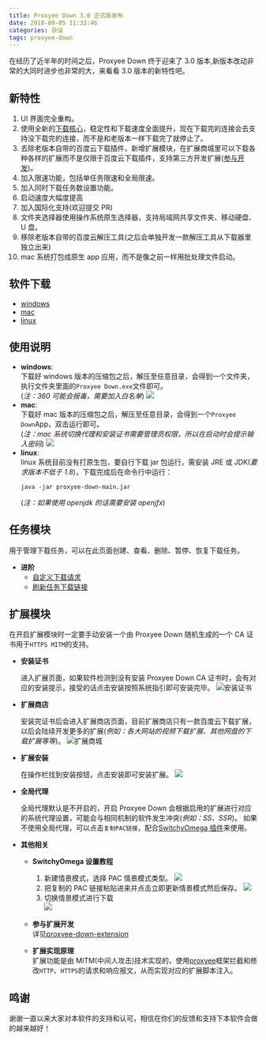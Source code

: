 ```yaml
---
title: Proxyee Down 3.0 正式版发布
date: 2018-09-05 11:33:46
categories: 杂谈
tags: proxyee-down
---
```


在经历了近半年的时间之后，Proxyee Down 终于迎来了 3.0 版本,新版本改动非常的大同时进步也非常的大，来看看 3.0 版本的新特性吧。

## 新特性

1. UI 界面完全重构。
2. 使用全新的[下载核心](https://github.com/proxyee-down-org/pdown-core)，稳定性和下载速度全面提升，现在下载完的连接会去支持没下载完的连接，而不是和老版本一样下载完了就停止了。
3. 去除老版本自带的百度云下载插件，新增扩展模块，在扩展商城里可以下载各种各样的扩展而不是仅限于百度云下载插件，支持第三方开发扩展([参与开发](https://github.com/proxyee-down-org/proxyee-down-extension))。
4. 加入限速功能，包括单任务限速和全局限速。
5. 加入同时下载任务数设置功能。
6. 启动速度大幅度提高
7. 加入国际化支持(欢迎提交 PR)
8. 文件夹选择器使用操作系统原生选择器，支持局域网共享文件夹、移动硬盘、U 盘。
9. 移除老版本自带的百度云解压工具(之后会单独开发一款解压工具从下载器里独立出来)
10. mac 系统打包成原生 app 应用，而不是像之前一样用批处理文件启动。

## 软件下载

- [windows](http://api.pdown.org/download/release?os=windows)
- [mac](http://api.pdown.org/download/release?os=mac)
- [linux](https://github.com/proxyee-down-org/proxyee-down/releases)

## 使用说明

- **windows**:  
  下载好 windows 版本的压缩包之后，解压至任意目录，会得到一个文件夹，执行文件夹里面的`Proxyee Down.exe`文件即可。  
  (_注：360 可能会报毒，需要加入白名单_)
  ![](proxyee-down-3-0-guide/2018-09-05-13-49-38.png)
- **mac**:  
  下载好 mac 版本的压缩包之后，解压至任意目录，会得到一个`Proxyee Down`App，双击运行即可。  
  (_注：mac 系统切换代理和安装证书需要管理员权限，所以在启动时会提示输入密码_)
  ![](proxyee-down-3-0-guide/2018-09-05-13-51-38.png)
- **linux**:  
  linux 系统目前没有打原生包，要自行下载 jar 包运行，需安装 JRE 或 JDK(_要求版本不低于 1.8_)，下载完成后在命令行中运行：
  ```
  java -jar proxyee-down-main.jar
  ```
  (_注：如果使用 openjdk 的话需要安装 openjfx_)

## 任务模块

用于管理下载任务，可以在此页面创建、查看、删除、暂停、恢复下载任务。

- **进阶**
  - [自定义下载请求](https://github.com/proxyee-down-org/proxyee-down/blob/v2.5/.guide/common/create/read.md)
  - [刷新任务下载链接](https://github.com/proxyee-down-org/proxyee-down/blob/v2.5/.guide/common/refresh/read.md)

## 扩展模块

在开启扩展模块时一定要手动安装一个由 Proxyee Down 随机生成的一个 CA 证书用于`HTTPS MITM`的支持。

- **安装证书**

  进入扩展页面，如果软件检测到没有安装 Proxyee Down CA 证书时，会有对应的安装提示，接受的话点击安装按照系统指引即可安装完毕。
  ![安装证书](proxyee-down-3-0-guide/2018-09-05-14-08-36.png)

- **扩展商店**

  安装完证书后会进入扩展商店页面，目前扩展商店只有一款百度云下载扩展，以后会陆续开发更多的扩展(_例如：各大网站的视频下载扩展、其他网盘的下载扩展等等_)。
  ![扩展商城](proxyee-down-3-0-guide/2018-09-05-14-12-21.png)

- **扩展安装**

  在操作栏找到安装按钮，点击安装即可安装扩展。
  ![](proxyee-down-3-0-guide/2018-09-05-14-26-44.png)

- **全局代理**

  全局代理默认是不开启的，开启 Proxyee Down 会根据启用的扩展进行对应的系统代理设置，可能会与相同机制的软件发生冲突(_例如：SS、SSR_)。
  如果不使用全局代理，可以点击`复制PAC链接`，配合[SwitchyOmega 插件](https://www.switchyomega.com/)来使用。

- **其他相关**

  - **SwitchyOmega 设置教程**  
    1. 新建情景模式，选择 PAC 情景模式类型。
      ![](proxyee-down-3-0-guide/2018-09-05-14-25-34.png)
    2. 把复制的 PAC 链接粘贴进来并点击立即更新情景模式然后保存。
      ![](proxyee-down-3-0-guide/2018-09-05-14-30-30.png)
    3. 切换情景模式进行下载  
      ![](proxyee-down-3-0-guide/2018-09-05-14-32-00.png)

  - **参与扩展开发**  
    详见[proxyee-down-extension](https://github.com/proxyee-down-org/proxyee-down-extension)

  - **扩展实现原理**  
    扩展功能是由 MITM(中间人攻击)技术实现的，使用[proxyee](https://github.com/monkeyWie/proxyee)框架拦截和修改`HTTP`、`HTTPS`的请求和响应报文，从而实现对应的扩展脚本注入。

## 鸣谢

谢谢一直以来大家对本软件的支持和认可，相信在你们的反馈和支持下本软件会做的越来越好！
